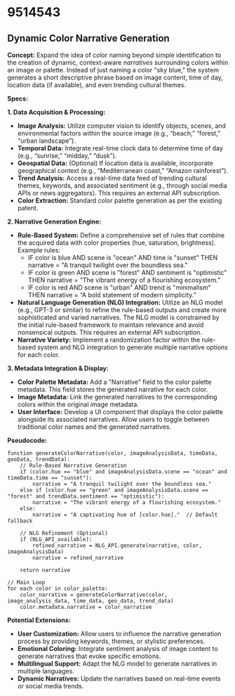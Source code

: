 # 9514543

## Dynamic Color Narrative Generation

**Concept:** Expand the idea of color naming beyond simple identification to the creation of dynamic, context-aware *narratives* surrounding colors within an image or palette. Instead of just naming a color "sky blue," the system generates a short descriptive phrase based on image content, time of day, location data (if available), and even trending cultural themes.

**Specs:**

**1. Data Acquisition & Processing:**

*   **Image Analysis:** Utilize computer vision to identify objects, scenes, and environmental factors within the source image (e.g., “beach,” “forest,” “urban landscape”).
*   **Temporal Data:** Integrate real-time clock data to determine time of day (e.g., “sunrise,” “midday,” “dusk”).
*   **Geospatial Data:** (Optional) If location data is available, incorporate geographical context (e.g., “Mediterranean coast,” “Amazon rainforest”).
*   **Trend Analysis:** Access a real-time data feed of trending cultural themes, keywords, and associated sentiment (e.g., through social media APIs or news aggregators).  This requires an external API subscription.
*   **Color Extraction:** Standard color palette generation as per the existing patent.

**2. Narrative Generation Engine:**

*   **Rule-Based System:** Define a comprehensive set of rules that combine the acquired data with color properties (hue, saturation, brightness).  Example rules:
    *   IF color is blue AND scene is "ocean" AND time is "sunset" THEN narrative = "A tranquil twilight over the boundless sea."
    *   IF color is green AND scene is "forest" AND sentiment is "optimistic" THEN narrative = “The vibrant energy of a flourishing ecosystem.”
    *   IF color is red AND scene is "urban" AND trend is "minimalism" THEN narrative = “A bold statement of modern simplicity.”
*   **Natural Language Generation (NLG) Integration:** Utilize an NLG model (e.g., GPT-3 or similar) to refine the rule-based outputs and create more sophisticated and varied narratives.  The NLG model is constrained by the initial rule-based framework to maintain relevance and avoid nonsensical outputs.  This requires an external API subscription.
*   **Narrative Variety:** Implement a randomization factor within the rule-based system and NLG integration to generate multiple narrative options for each color.

**3. Metadata Integration & Display:**

*   **Color Palette Metadata:** Add a "Narrative" field to the color palette metadata. This field stores the generated narrative for each color.
*   **Image Metadata:** Link the generated narratives to the corresponding colors within the original image metadata.
*   **User Interface:** Develop a UI component that displays the color palette alongside its associated narratives.  Allow users to toggle between traditional color names and the generated narratives.

**Pseudocode:**

```
function generateColorNarrative(color, imageAnalysisData, timeData, geoData, trendData):
    // Rule-Based Narrative Generation
    if (color.hue == "blue" and imageAnalysisData.scene == "ocean" and timeData.time == "sunset"):
        narrative = "A tranquil twilight over the boundless sea."
    else if (color.hue == "green" and imageAnalysisData.scene == "forest" and trendData.sentiment == "optimistic"):
        narrative = "The vibrant energy of a flourishing ecosystem."
    else:
        narrative = "A captivating hue of [color.hue]."  // Default fallback

    // NLG Refinement (Optional)
    if (NLG_API_available):
        refined_narrative = NLG_API.generate(narrative, color, imageAnalysisData)
        narrative = refined_narrative

    return narrative

// Main Loop
for each color in color_palette:
    color_narrative = generateColorNarrative(color, image_analysis_data, time_data, geo_data, trend_data)
    color.metadata.narrative = color_narrative
```

**Potential Extensions:**

*   **User Customization:** Allow users to influence the narrative generation process by providing keywords, themes, or stylistic preferences.
*   **Emotional Coloring:** Integrate sentiment analysis of image content to generate narratives that evoke specific emotions.
*   **Multilingual Support:** Adapt the NLG model to generate narratives in multiple languages.
*    **Dynamic Narratives:** Update the narratives based on real-time events or social media trends.